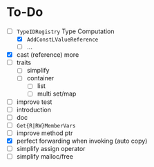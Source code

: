 # To-Do

- [ ] `TypeIDRegistry` Type Computation
    - [x] `AddConstLValueReference`
    - [ ] ...
- [x] cast (reference) more
- [ ] traits
    - [ ] simplify
    - [ ] container
        - [ ] list
        - [ ] multi set/map
- [ ] improve test
- [ ] introduction
- [ ] doc
- [ ] `Get{R|RW}MemberVars`
- [ ] improve method ptr
- [x] perfect forwarding when invoking (auto copy)
- [ ] simplify assign operator
- [ ] simplify malloc/free